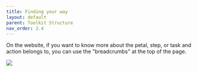 ```yaml
---
title: Finding your way
layout: default
parent: Toolkit Structure
nav_order: 2.4
---
```


On the website, if you want to know more about the petal, step, or task and action belongs to, you can use the "breadcrumbs" at the top of the page.


<img alt-text=' ' src='{{"/graphics/breadcrumbs.png" | relative_url}}' >
